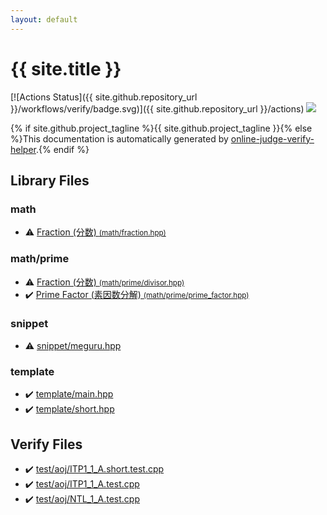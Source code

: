 ```yaml
---
layout: default
---
```


<!-- mathjax config similar to math.stackexchange -->
<script type="text/javascript" async
  src="https://cdnjs.cloudflare.com/ajax/libs/mathjax/2.7.5/MathJax.js?config=TeX-MML-AM_CHTML">
</script>
<script type="text/x-mathjax-config">
  MathJax.Hub.Config({
    TeX: { equationNumbers: { autoNumber: "AMS" }},
    tex2jax: {
      inlineMath: [ ['$','$'] ],
      processEscapes: true
    },
    "HTML-CSS": { matchFontHeight: false },
    displayAlign: "left",
    displayIndent: "2em"
  });
</script>

<script type="text/javascript" src="https://cdnjs.cloudflare.com/ajax/libs/jquery/3.4.1/jquery.min.js"></script>
<script src="https://cdn.jsdelivr.net/npm/jquery-balloon-js@1.1.2/jquery.balloon.min.js" integrity="sha256-ZEYs9VrgAeNuPvs15E39OsyOJaIkXEEt10fzxJ20+2I=" crossorigin="anonymous"></script>
<script type="text/javascript" src="assets/js/copy-button.js"></script>
<link rel="stylesheet" href="assets/css/copy-button.css" />


# {{ site.title }}

[![Actions Status]({{ site.github.repository_url }}/workflows/verify/badge.svg)]({{ site.github.repository_url }}/actions)
<a href="{{ site.github.repository_url }}"><img src="https://img.shields.io/github/last-commit/{{ site.github.owner_name }}/{{ site.github.repository_name }}" /></a>

{% if site.github.project_tagline %}{{ site.github.project_tagline }}{% else %}This documentation is automatically generated by <a href="https://github.com/kmyk/online-judge-verify-helper">online-judge-verify-helper</a>.{% endif %}

## Library Files

<div id="7e676e9e663beb40fd133f5ee24487c2"></div>

### math

* :warning: <a href="library/math/fraction.hpp.html">Fraction (分数) <small>(math/fraction.hpp)</small></a>


<div id="284ec5e6a3c30a992cd88179b43d3dce"></div>

### math/prime

* :warning: <a href="library/math/prime/divisor.hpp.html">Fraction (分数) <small>(math/prime/divisor.hpp)</small></a>
* :heavy_check_mark: <a href="library/math/prime/prime_factor.hpp.html">Prime Factor (素因数分解) <small>(math/prime/prime_factor.hpp)</small></a>


<div id="54de4c5e0ecfc39083b31b56ee36cb19"></div>

### snippet

* :warning: <a href="library/snippet/meguru.hpp.html">snippet/meguru.hpp</a>


<div id="66f6181bcb4cff4cd38fbc804a036db6"></div>

### template

* :heavy_check_mark: <a href="library/template/main.hpp.html">template/main.hpp</a>
* :heavy_check_mark: <a href="library/template/short.hpp.html">template/short.hpp</a>


## Verify Files

* :heavy_check_mark: <a href="verify/test/aoj/ITP1_1_A.short.test.cpp.html">test/aoj/ITP1_1_A.short.test.cpp</a>
* :heavy_check_mark: <a href="verify/test/aoj/ITP1_1_A.test.cpp.html">test/aoj/ITP1_1_A.test.cpp</a>
* :heavy_check_mark: <a href="verify/test/aoj/NTL_1_A.test.cpp.html">test/aoj/NTL_1_A.test.cpp</a>



